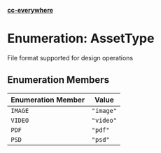 [**cc-everywhere**](../../../../../index.md)

<HorizontalLine />

# Enumeration: AssetType

File format supported for design operations

## Enumeration Members

| Enumeration Member | Value |
| ------ | ------ |
| `IMAGE` | `"image"` |
| `VIDEO` | `"video"` |
| `PDF` | `"pdf"` |
| `PSD` | `"psd"` |
